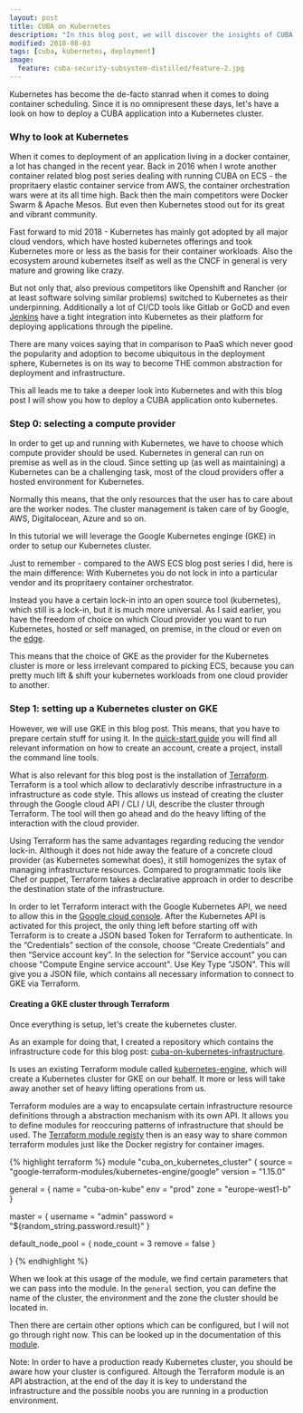 ```yaml
---
layout: post
title: CUBA on Kubernetes
description: "In this blog post, we will discover the insights of CUBA's Security subsystem and how different business security requirements can be achieved."
modified: 2018-08-03
tags: [cuba, kubernetes, deployment]
image:
  feature: cuba-security-subsystem-distilled/feature-2.jpg
---
```


Kubernetes has become the de-facto stanrad when it comes to doing container scheduling. Since it is no omnipresent these days, let's have a look on how
to deploy a CUBA application into a Kubernetes cluster.

<!-- more -->


### Why to look at Kubernetes

When it comes to deployment of an application living in a docker container, a lot
has changed in the recent year. Back in 2016 when I wrote another container related blog post series dealing with running CUBA on ECS - the propritaery elastic container service from AWS, the container orchestration wars were at its all time high. Back then the main competitors were Docker Swarm & Apache Mesos. But even then Kubernetes stood out for its great and vibrant community.

Fast forward to mid 2018 - Kubernetes has mainly got adopted by all major cloud vendors, which have hosted kubernetes offerings and took Kubernetes more or less as the basis for their container workloads. Also the ecosystem around kubernetes itself as well as the CNCF in general is very mature and growing like crazy.

But not only that, also previous competitors like Openshift and Rancher (or at least software solving similar problems) switched to Kubernetes as their underpinning. Additionally a lot of CI/CD tools like Gitlab or GoCD and even [Jenkins](https://jenkins-x.io/) have a tight integration into Kubernetes as their platform for deploying applications through the pipeline.

There are many voices saying that in comparison to PaaS which never good the popularity and adoption to become ubiquitous in the deployment sphere, Kubernetes
is on its way to become THE common abstraction for deployment and infrastructure.


This all leads me to take a deeper look into Kubernetes and with this blog post
I will show you how to deploy a CUBA application onto kubernetes.

### Step 0: selecting a compute provider

In order to get up and running with Kubernetes, we have to choose which compute provider should be used. Kubernetes in general can run on premise as well as in the cloud. Since setting up (as well as maintaining) a Kubernetes can be a challenging task, most of the cloud providers offer a hosted environment for Kubernetes.

Normally this means, that the only resources that the user has to care about are the worker nodes. The cluster management is taken care of by Google, AWS, Digitalocean, Azure and so on.

In this tutorial we will leverage the Google Kubernetes enginge (GKE) in order to setup our Kubernetes cluster.

Just to remember - compared to the AWS ECS blog post series I did, here is the main difference: With Kubernetes you do not lock in into a particular vendor and its propritaery container orchestrator.

Instead you have a certain lock-in into an open source tool (kubernetes), which still is a lock-in, but it is much more universal. As I said earlier, you have the freedom of choice on which Cloud provider you want to run Kubernetes, hosted or self managed, on premise, in the cloud or even on the [edge](https://azure.microsoft.com/de-de/blog/manage-azure-iot-edge-deployments-with-kubernetes/).

This means that the choice of GKE as the provider for the Kubernetes cluster is more or less irrelevant compared to picking ECS, because you can pretty much lift & shift your kubernetes workloads from one cloud provider to another.


### Step 1: setting up a Kubernetes cluster on GKE

However, we will use GKE in this blog post. This means, that you have to prepare certain stuff for using it. In the [quick-start guide](https://cloud.google.com/kubernetes-engine/docs/quickstart) you will find all relevant information on how to create an account, create a project, install the command line tools.

What is also relevant for this blog post is the installation of [Terraform](https://www.terraform.io/). Terraform is a tool which allow to declarativly describe infrastructure in a infrastructure as code style. This allows us instead of creating the cluster through the Google cloud API / CLI / UI, describe the cluster through Terraform. The tool will then go ahead and do the heavy lifting of the interaction with the cloud provider.

Using Terraform has the same advantages regarding reducing the vendor lock-in. Although it does not hide away the feature of a concrete cloud provider (as Kubernetes somewhat does), it still homogenizes the sytax of managing infrastructure resources. Compared to programmatic tools like Chef or puppet, Terraform takes a declarative approach in order to describe the destination state of the infrastructure.

In order to let Terraform interact with the Google Kubernetes API, we need to allow this in the [Google cloud console](https://console.developers.google.com/apis/api/container.googleapis.com/overview). After the Kubernetes API is activated for this project, the only thing left before starting off with Terraform is to create a JSON based Token for Terraform to authenticate.
In the “Credentials” section of the console, choose “Create Credentials” and then “Service account key”. In the selection for "Service account" you can choose "Compute Engine service account". Use Key Type "JSON". This will give you a JSON file, which contains all necessary information to connect to GKE via Terraform.

#### Creating a GKE cluster through Terraform

Once everything is setup, let's create the kubernetes cluster.

As an example for doing that, I created a repository which contains the infrastructure code for this blog post: [cuba-on-kubernetes-infrastructure](https://github.com/mariodavid/cuba-on-kubernetes-infrastructure).

Is uses an existing Terraform module called [kubernetes-engine](https://registry.terraform.io/modules/google-terraform-modules/kubernetes-engine/google/1.15.0), which will create a Kubernetes cluster for GKE on our behalf. It more or less will take away another set of heavy lifting operations from us.

Terraform modules are a way to encapsulate certain infrastructure resource definitions through a abstraction mechanism with its own API. It allows you to define modules for reoccuring patterns of infrastructure that should be used. The [Terraform module registy](https://registry.terraform.io/) then is an easy way to share common terraform modules just like the Docker registry for container images.


{% highlight terraform %}
module "cuba_on_kubernetes_cluster" {
  source = "google-terraform-modules/kubernetes-engine/google"
  version = "1.15.0"

  general = {
    name = "cuba-on-kube"
    env  = "prod"
    zone = "europe-west1-b"
  }

  master = {
    username = "admin"
    password = "${random_string.password.result}"
  }

  default_node_pool = {
    node_count = 3
    remove     = false
  }

}
{% endhighlight %}

When we look at this usage of the module, we find certain parameters that we can pass into the module. In the <code>general</code> section, you can define the name of the cluster, the environment and the zone the cluster should be located in.

Then there are certain other options which can be configured, but I will not go through right now. This can be looked up in the documentation of this [module](https://registry.terraform.io/modules/google-terraform-modules/kubernetes-engine/google/1.15.0).


<div class="well">
Note: In order to have a production ready Kubernetes cluster, you should be aware how your cluster is configured. Altough the Terraform module is an API abstraction, at the end of the day it is key to understand the infrastructure and the possible noobs you are running in a production environment.</div>
